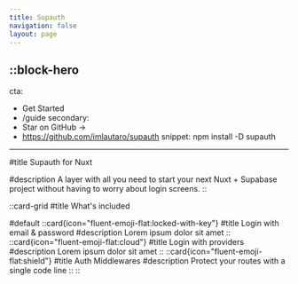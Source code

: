 ```yaml
---
title: Supauth
navigation: false
layout: page
---
```


::block-hero
---
cta:
  - Get Started
  - /guide
secondary:
  - Star on GitHub →
  - https://github.com/imlautaro/supauth
snippet: npm install -D supauth
---

#title
Supauth for Nuxt

#description
A layer with all you need to start your next Nuxt + Supabase project without having to worry about login screens.
::

::card-grid
#title
What's included

#default
  ::card{icon="fluent-emoji-flat:locked-with-key"}
  #title
  Login with email & password
  #description
  Lorem ipsum dolor sit amet
  ::
  ::card{icon="fluent-emoji-flat:cloud"}
  #title
  Login with providers
  #description
  Lorem ipsum dolor sit amet
  ::
  ::card{icon="fluent-emoji-flat:shield"}
  #title
  Auth Middlewares
  #description
  Protect your routes with a single code line
  ::
::
